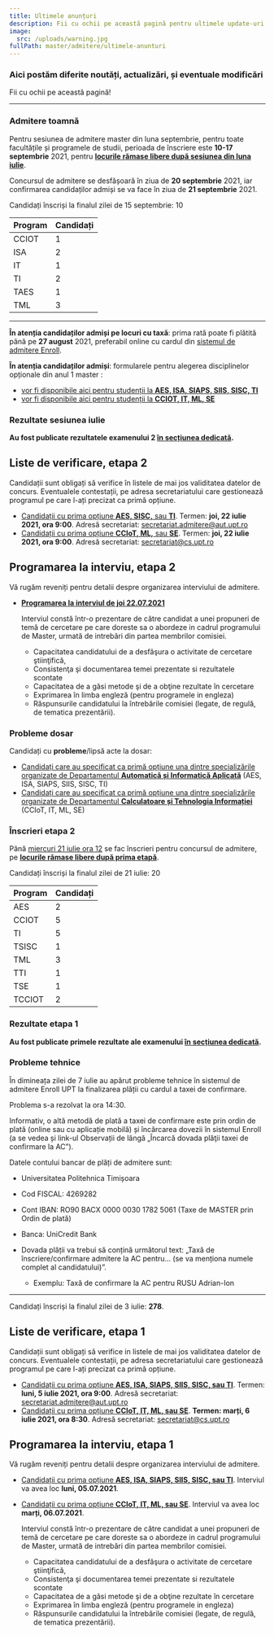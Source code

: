 ```yaml
---
title: Ultimele anunțuri
description: Fii cu ochii pe această pagină pentru ultimele update-uri!
image:
  src: /uploads/warning.jpg
fullPath: master/admitere/ultimele-anunturi
---
```

### Aici postăm diferite noutăți, actualizări, și eventuale modificări

Fii cu ochii pe această pagină!

- - -

### Admitere toamnă

Pentru sesiunea de admitere master din luna septembrie, pentru toate facultățile și programele de studii, perioada de înscriere este **10-17 septembrie** 2021, pentru **[locurile rămase libere după sesiunea din luna iulie](/master/admitere/master/)**.



Concursul de admitere se desfășoară în ziua de **20 septembrie** 2021, iar confirmarea candidaților admiși se va face în ziua de **21 septembrie** 2021.



Candidați înscriși la finalul zilei de 15 septembrie: 10

| **Program** | **Candidați** |
| ----------- | ------------- |
| CCIOT       | 1             |
| ISA         | 2             |
| IT          | 1             |
| TI          | 2             |
| TAES        | 1             |
| TML         | 3             |


- - -


**În atenția candidaților admiși pe locuri cu taxă**: prima rată poate fi plătită până pe **27 august** 2021, preferabil online cu cardul din [sistemul de admitere Enroll](https://admitere.upt.ro/master/).

<Attachment label="Termenul de plată a taxei de școlarizare pentru studenții admiși cu taxă în iulie 2021" file="/uploads/adresa-12750_09.07.2021-privind-termenul-de-plata-a-taxei-de-scolarizare-admisi-cu-taxa-iulie-2021.pdf"></Attachment>

**În atenția candidaților admiși**: formularele pentru alegerea disciplinelor opționale din anul 1 master :

* [vor fi disponibile aici pentru studenții la **AES, ISA, SIAPS, SIIS, SISC, TI**](http://www.aut.upt.ro/alegere_optionale.php#top)
* [vor fi disponibile aici pentru studenții la **CCIOT, IT, ML, SE**](https://www.cs.upt.ro/education/master/electives)

### Rezultate sesiunea iulie

**Au fost publicate rezultatele examenului 2 [în secțiunea dedicată](https://admitere.ac.upt.ro/master/admitere/rezultatele-admiterii/).**

## Liste de verificare, etapa 2

Candidații sunt obligați să verifice în listele de mai jos validitatea datelor de concurs. Eventualele contestații, pe adresa secretariatului care gestionează programul pe care l-ați precizat ca primă opțiune. 

* [Candidații cu prima opțiune **AES, SISC,** sau **TI**](https://vision.cs.upt.ro/index.php/apps/onlyoffice/s/ySmRLj9EaytyCFJ). Termen: **joi, 22 iulie 2021, ora 9:00**. Adresă secretariat: secretariat.admitere@aut.upt.ro
* [Candidații cu prima opțiune **CCIoT, ML,** sau **SE**](https://vision.cs.upt.ro/index.php/apps/onlyoffice/s/ySmRLj9EaytyCFJ). Termen: **joi, 22 iulie 2021, ora 9:00**. Adresă secretariat: secretariat@cs.upt.ro

## Programarea la interviu, etapa 2

Vă rugăm reveniți pentru detalii despre organizarea interviului de admitere.

* **[Programarea la interviul de joi 22.07.2021](https://vision.cs.upt.ro/index.php/apps/onlyoffice/s/MiKroxWTJ9q2yeP)**

  Interviul constă într-o prezentare de către candidat a unei propuneri de temă de cercetare pe care doreste sa o abordeze in cadrul programului de Master, urmată de intrebări din partea membrilor comisiei.

  * Capacitatea candidatului de a desfăşura o activitate de cercetare ştiinţifică,
  * Consistenţa şi documentarea temei prezentate si rezultatele scontate
  * Capacitatea de a găsi metode şi de a obţine rezultate în cercetare
  * Exprimarea în limba engleză (pentru programele in engleza)
  * Răspunsurile candidatului la întrebările comisiei (legate, de regulă, de tematica prezentării).

### Probleme dosar

Candidați cu **probleme**/lipsă acte la dosar:

* [Candidați care au specificat ca primă opțiune una dintre specializările organizate de Departamentul **Automatică și Informatică Aplicată**](https://docs.google.com/spreadsheets/d/e/2PACX-1vTCZZozrWq1s1bYkMeLCOmNyzWXTHOm6X1SwYhlCT2jNSBWH-qpOuBwG0czHcXBF_IG_1rYY_egeJ4g/pubhtml?gid=0&single=true) (AES, ISA, SIAPS, SIIS, SISC, TI)
* [Candidați care au specificat ca primă opțiune una dintre specializările organizate de Departamentul **Calculatoare și Tehnologia Informației**](https://docs.google.com/spreadsheets/d/1I6bQHahUGYQxD4p3KDrnYspPQg8kKjCebifGIrOFiy0/edit#gid=1052880165) (CCIoT, IT, ML, SE)

### Înscrieri etapa 2

Până [miercuri 21 iulie ora 12](/master/admitere/calendarul-admiterii-la-master-sesiunea-iulie-2021/) se fac înscrieri pentru concursul de admitere, pe **[locurile rămase libere după prima etapă](/master/admitere/master/)**.

Candidați înscriși la finalul zilei de 21 iulie: 20

| **Program** | **Candidați** |
| ----------- | ------------- |
| AES         | 2             |
| CCIOT       | 5             |
| TI          | 5             |
| TSISC       | 1             |
| TML         | 3             |
| TTI         | 1             |
| TSE         | 1             |
| TCCIOT      | 2             |

### Rezultate etapa 1

**Au fost publicate primele rezultate ale examenului [în secțiunea dedicată](https://admitere.ac.upt.ro/master/admitere/rezultatele-admiterii/).**

### Probleme tehnice

În dimineața zilei de 7 iulie au apărut probleme tehnice în sistemul de admitere Enroll UPT la finalizarea plății cu cardul a taxei de confirmare.

Problema s-a rezolvat la ora 14:30.

Informativ, o altă metodă de plată a taxei de confirmare este prin ordin de plată (online sau cu aplicație mobilă) și încărcarea dovezii în sistemul Enroll (a se vedea și link-ul Observații de lângă „Încarcă dovada plăţii taxei de confirmare la AC”).

Datele contului bancar de plăți de admitere sunt:

* Universitatea Politehnica Timișoara
* Cod FISCAL: 4269282
* Cont IBAN:  RO90 BACX 0000 0030 1782 5061  (Taxe de MASTER prin Ordin de plată)
* Banca: UniCredit Bank
* Dovada plății va trebui să conțină următorul text: „Taxă de înscriere/confirmare admitere la AC pentru... (se va menționa numele complet al candidatului)”.

  * Exemplu: Taxă de confirmare la AC pentru RUSU Adrian-Ion

- - -

Candidați înscriși la finalul zilei de 3 iulie: **278**.

## Liste de verificare, etapa 1

Candidații sunt obligați să verifice in listele de mai jos validitatea datelor de concurs. Eventualele contestații, pe adresa secretariatului care gestionează programul pe care l-ați precizat ca primă opțiune. 

* [Candidații cu prima opțiune **AES, ISA, SIAPS, SIIS, SISC, sau TI**](https://docs.google.com/spreadsheets/d/e/2PACX-1vTIfY-XrAPzGcS-HSkesZl2IKVxD5b_xV8ldr7zitdUw2rZOp39OMC7H5B1JfqzmhEc5gbeRSv24Lkn/pubhtml?gid=0&single=true). Termen: **luni, 5 iulie 2021, ora 9:00**. Adresă secretariat: secretariat.admitere@aut.upt.ro
* [Candidații cu prima opțiune **CCIoT, IT, ML, sau SE**](https://vision.cs.upt.ro/index.php/apps/onlyoffice/s/92BPksH9EaWioMm). **Termen: marți, 6 iulie 2021, ora 8:30**. Adresă secretariat: secretariat@cs.upt.ro

## Programarea la interviu, etapa 1

Vă rugăm reveniți pentru detalii despre organizarea interviului de admitere.

* [Candidații cu prima opțiune **AES, ISA, SIAPS, SIIS, SISC, sau TI**](https://docs.google.com/spreadsheets/d/e/2PACX-1vT_nsYX8D4eUvYAHxDeril84ZGX89_Tqyo1IDB0ZWQijLJ_IC8OnQMb43yLGsLUbY6Iw1FTP1W3CsWi/pubhtml?gid=1047737596&single=true). Interviul va avea loc **luni, 05.07.2021**.
* [Candidații cu prima opțiune **CCIoT, IT, ML, sau SE**](https://vision.cs.upt.ro/index.php/apps/onlyoffice/s/SrZrdDo8kaktir6). Interviul va avea loc **marți, 06.07.2021**.

  Interviul constă într-o prezentare de către candidat a unei propuneri de temă de cercetare pe care doreste sa o abordeze in cadrul programului de Master, urmată de intrebări din partea membrilor comisiei.

  * Capacitatea candidatului de a desfăşura o activitate de cercetare ştiinţifică,
  * Consistenţa şi documentarea temei prezentate si rezultatele scontate
  * Capacitatea de a găsi metode şi de a obţine rezultate în cercetare
  * Exprimarea în limba engleză (pentru programele in engleza)
  * Răspunsurile candidatului la întrebările comisiei (legate, de regulă, de tematica prezentării).